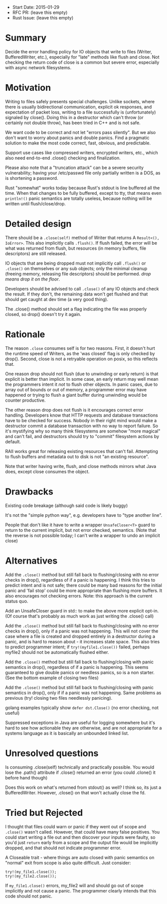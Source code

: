 - Start Date: 2015-01-29
- RFC PR: (leave this empty)
- Rust Issue: (leave this empty)

# Summary

Decide the error handling policy for IO objects that write to files (Writer,
BufferedWriter, etc.), especially for "late" methods like flush and close.
Not checking the return code of close is a common but severe error, especially
with async network filesystems.


# Motivation

Writing to files safely presents special challenges.  Unlike sockets, where
there is usually bidirectional communication, explicit ok responses, and
expectation of packet loss, writing to a file successfully is (unfortunately)
signaled by close().   Doing this in a destructor which can't throw (or
certainly not double throw), has been tried in C++ and is not safe.

We want code to be correct and not let "errors pass silently".  But we also
don't want to worry about panics and double panics.  Find a pragmatic solution
to make the most code correct, fast, obvious, and predictable.

Support use cases like compressed writers, encrypted writers, etc., which also
need end-to-end .close() checking and finalization.

Please also note that a "truncation attack" can be a severe security
vulnerability; having your /etc/passwd file only partially written is a DOS, as
is shortening a password.

Rust "somewhat" works today because Rust's stdout is line buffered all the
time.  When that changes to be fully buffered, except to tty, that means even
`println!()` panic semantics are totally useless, because nothing will be
written until flush/close/drop.


# Detailed design

There should be a `.close(self)` method of Writer that returns A `Result<(),
IoError>`.  This also implicitly calls `.flush()`.  If flush failed, the error
will be what was returned from flush, but resources (in memory buffers, file
descriptors) are still released.

IO objects that are being dropped must not implicitly call `.flush()` or
`.close()` on themselves or any sub objects; only the minimal cleanup (freeing
memory, releasing file descriptors) should be performed.  *drop means drop it
on the floor*.  

Developers should be advised to call `.close()` of any IO objects and check the
result.   If they don't, the remaining data won't get flushed and that should
get caught at dev time (a very good thing).

The .close() method should set a flag indicating the file was properly
closed, so drop() doesn't try it again.  

# Rationale

The reason `.close` consumes self is for two reasons.  First, it doesn't hurt
the runtime speed of Writers, as the 'was closed' flag is only checked by
drop().  Second, close is not a retryable operation on posix, so this reflects
that.

One reason drop should not flush (due to unwinding or early return) is that
explicit is better than implicit.  In some case, an early return may well mean
the programmers intent it *not* to flush other objects.  In panic cases, due to
array out of bounds or out of memory, a programmer error may have happened or
trying to flush a giant buffer during unwinding would be counter productive.

The other reason drop does not flush is it encourages correct error handling.
Developers know that HTTP requests and database transactions have to be checked
for success.  Nobody in their right mind would make a destructor commit a
database transaction with no way to report failure. So it's mystifying why so
many think filesystems are somehow "more magical" and can't fail, and
destructors should try to "commit" filesystem actions by default.

RAII works great for releasing existing resources that can't fail.  Attempting
to flush buffers and metadata out to disk is not "an existing resource".

Note that writer having write, flush, and close methods mirrors what Java does,
except close consumes the object.


# Drawbacks

Existing code breakage (although said code is likely buggy)

It's not the "simple python way", e.g. developers have to "type another line".

People that don't like it have to write a wrapper `UnsafeCloser<T>` guard to
return to the current implicit, but not error checked, semantics.  (Note that the
reverse is not possible today; I can't write a wrapper to undo an implicit close)


# Alternatives

Add the `.close()` method but still fall back to flushing/closing with no error
checks in drop(), regardless of if a panic is happening.  I think this tries to
predict intent and is not safe; there could be many bad reasons for the initial
panic and 'fail stop' could be more appropriate than flushing more buffers.  It
also encourages not checking errors.  Note: this approach is the current status quo.

Add an UnsafeCloser guard in std:: to make the above more explicit opt-in.  (Of
course that's probably as much work as just writing the .close() call)

Add the `.close()` method but still fall back to flushing/closing with no error
checks in drop(), only if a panic was not happening.  This will not cover the
case where a file is created and dropped entirely in a destructor during a
panic, and is hard to reason about - it increases state space.  This also tries
to predict programmer intent; if `try!(myfile1.close())` failed, perhaps myfile2
should not be automatically flushed either.

Add the `.close()` method but still fall back to flushing/closing with panic
semantics in drop(), regardless of if a panic is happening.  This seems
guaranteed to give double panics or needless panics, so is a non starter.  (See
the bottom example of closing two files)

Add the `.close()` method but still fall back to flushing/closing with panic
semantics in drop(), only if if a panic was not happening.   Same problems as
previous (try! closing two files needlessly panicing).

golang examples typically show `defer dst.Close()` (no error checking, not
useful)

Suppressed exceptions in Java are useful for logging somewhere but it's hard to
see how actionable they are otherwise, and are not appropriate for a systems
language as it is basically an unbounded linked list.


# Unresolved questions

Is consuming .close(self) technically and practically possible.  You would lose the
.path() attribute if .close() returned an error (you could .clone() it before
hand though)

Does this work on what's returned from stdout() as well? I think so, its just a
BufferedWriter.  However, .close() on that won't actually close the fd.


# Tried but Rejected

I thought that files could warn or panic if they went out of scope and
`.close()` wasn't called.  However, that could have many false positives.  You
could start writing a file out and then discover your inputs were faulty, so
you'd just `return` early from a scope and the output file would be implicitly
dropped, and that should not indicate programmer error.

A Closeable trait - where things are auto closed with panic semantics on
"normal" exit from scope is also quite difficult.  Just consider:

    try!(my_file1.close());
    try!(my_file2.close());

If `my_file1.close()` errors, my_file2 will and should go out of scope implicitly
and not cause a panic.  The programmer clearly intends that this code should not
panic.
